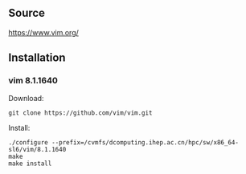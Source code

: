 ## Source

<https://www.vim.org/>

## Installation

### vim 8.1.1640

Download:

```
git clone https://github.com/vim/vim.git
```

Install:

```
./configure --prefix=/cvmfs/dcomputing.ihep.ac.cn/hpc/sw/x86_64-sl6/vim/8.1.1640
make
make install
```
